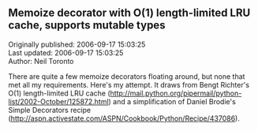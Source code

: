 ## Memoize decorator with O(1) length-limited LRU cache, supports mutable types  
Originally published: 2006-09-17 15:03:25  
Last updated: 2006-09-17 15:03:25  
Author: Neil Toronto  
  
There are quite a few memoize decorators floating around, but none that met all my requirements. Here's my attempt. It draws from Bengt Richter's O(1) length-limited LRU cache (http://mail.python.org/pipermail/python-list/2002-October/125872.html) and a simplification of Daniel Brodie's Simple Decorators recipe (http://aspn.activestate.com/ASPN/Cookbook/Python/Recipe/437086).